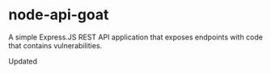 # node-api-goat
A simple Express.JS REST API application that exposes endpoints with code that contains vulnerabilities.

Updated
